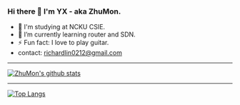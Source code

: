### Hi there 👋  I'm YX - aka ZhuMon.
- :school: I'm studying at NCKU CSIE.
- 🌱  I’m currently learning router and SDN.
- ⚡ Fun fact: I love to play guitar.
- contact: richardlin0212@gmail.com
---

<!--
**ZhuMon/ZhuMon** is a ✨ _special_ ✨ repository because its `README.md` (this file) appears on your GitHub profile.

Here are some ideas to get you started:

- 🔭 I’m currently working on mail server managing. 
- 🌱 I’m currently learning fast routing,
- 👯 I’m looking to collaborate on ...
- 🤔 I’m looking for help with ...
- 💬 Ask me about ...
- 📫 How to reach me: ...
- 😄 Pronouns: ...
- ⚡ Fun fact: ...
-->

[![ZhuMon's github stats](https://github-readme-stats.vercel.app/api?username=ZhuMon)](https://github.com/anuraghazra/github-readme-stats)

---

[![Top Langs](https://github-readme-stats.vercel.app/api/top-langs/?username=ZhuMon)](https://github.com/anuraghazra/github-readme-stats)
